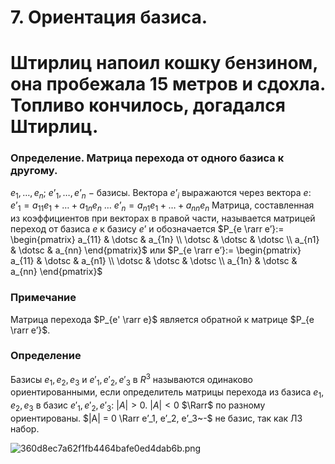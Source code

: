 # 7. Ориентация базиса.

# Штирлиц напоил кошку бензином, она пробежала 15 метров и сдохла. Топливо кончилось, догадался Штирлиц.

### Определение. Матрица перехода от одного базиса к другому.
$e_1, \dotsc, e_n;~ e’_1, \dotsc, e’_n~-$ базисы. Вектора $e’_i$ выражаются через вектора $e$:
$e’_1 = a_{11} e_1 + \dotsc + a_{1n} e_n$
$\dotsc$
$e’_n = a_{n1} e_1 + \dotsc + a_{nn} e_n$
Матрица, составленная из коэффициентов при векторах в правой части, называется матрицей переход от базиса $e$ к базису $e’$ и обозначается $P_{e \rarr e’}:=
\begin{pmatrix} a_{11} & \dotsc & a_{1n} \\ \dotsc & \dotsc & \dotsc \\ a_{n1} & \dotsc & a_{nn} \end{pmatrix}$ или $P_{e \rarr e’}:=
\begin{pmatrix}
a_{11} & \dotsc & a_{n1} 
\\
\dotsc & \dotsc & \dotsc 
\\ 
a_{1n} & \dotsc & a_{nn} \end{pmatrix}$

### Примечание
Матрица перехода $P_{e' \rarr e}$ является обратной к матрице $P_{e \rarr e’}$.

### Определение
Базисы $e_1, e_2, e_3$ и $e'_1, e'_2, e'_3$ в $R^3$ называются одинаково ориентированными, если определитель матрицы перехода из базиса $e_1,e_2,e_3$ в базис $e'_1,e'_2,e'_3$: $|A| > 0$.
$|A|<0$ $\Rarr$ по разному ориентированы. 
$|A| = 0 \Rarr e’_1, e’_2, e’_3~-$ не базис, так как ЛЗ набор.

![360d8ec7a62f1fb4464bafe0ed4dab6b.png](360d8ec7a62f1fb4464bafe0ed4dab6b.png)